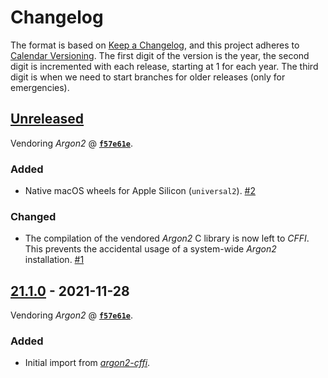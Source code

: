 # Changelog

The format is based on [Keep a Changelog](https://keepachangelog.com/en/1.0.0/), and this project adheres to [Calendar Versioning](https://calver.org/).
The first digit of the version is the year, the second digit is incremented with each release, starting at 1 for each year.
The third digit is when we need to start branches for older releases (only for emergencies).


## [Unreleased](https://github.com/hynek/argon2-cffi-bindings/compare/21.1.0...HEAD)

<!-- [[[cog
# Extract commit ID; refresh using `tox -e cog`
import subprocess
out = subprocess.check_output(["git", "submodule"], text=True)
id = out.strip().split(" ", 1)[0]
link = f'[**`{id[:7]}`**](https://github.com/P-H-C/phc-winner-argon2/commit/{id})'
print(f"Vendoring *Argon2* @ {link}.")
]]] -->
Vendoring *Argon2* @ [**`f57e61e`**](https://github.com/P-H-C/phc-winner-argon2/commit/f57e61e19229e23c4445b85494dbf7c07de721cb).
<!-- [[[end]]] -->

### Added

- Native macOS wheels for Apple Silicon (`universal2`).
  [#2](https://github.com/hynek/argon2-cffi-bindings/pull/2)

### Changed

- The compilation of the vendored *Argon2* C library is now left to *CFFI*.
  This prevents the accidental usage of a system-wide *Argon2* installation.
  [#1](https://github.com/hynek/argon2-cffi-bindings/pull/1)


## [21.1.0](https://github.com/hynek/argon2-cffi-bindings/releases/tag/21.1.0) - 2021-11-28

Vendoring *Argon2* @ [**`f57e61e`**](https://github.com/P-H-C/phc-winner-argon2/commit/f57e61e19229e23c4445b85494dbf7c07de721cb).

### Added

- Initial import from [*argon2-cffi*](https://github.com/hynek/argon2-cffi).
